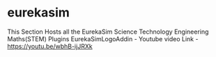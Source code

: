 # eurekasim
This Section Hosts all the EurekaSim Science Technology Engineering Maths(STEM) Plugins 
EurekaSimLogoAddin - Youtube video Link - https://youtu.be/wbhB-ijJRXk
